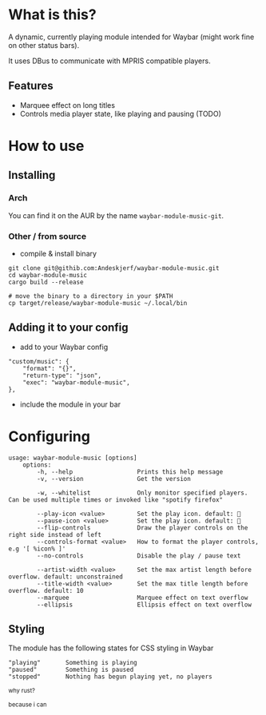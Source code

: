 # What is this?

A dynamic, currently playing module intended for Waybar (might work fine on other status bars).

It uses DBus to communicate with MPRIS compatible players.

## Features

- Marquee effect on long titles
- Controls media player state, like playing and pausing (TODO)

# How to use

## Installing

### Arch

You can find it on the AUR by the name `waybar-module-music-git`.

### Other / from source

- compile & install binary

```shell
git clone git@githib.com:Andeskjerf/waybar-module-music.git
cd waybar-module-music
cargo build --release

# move the binary to a directory in your $PATH
cp target/release/waybar-module-music ~/.local/bin
```

## Adding it to your config

- add to your Waybar config

```
"custom/music": {
	"format": "{}",
	"return-type": "json",
	"exec": "waybar-module-music",
},
```

- include the module in your bar

# Configuring

```
usage: waybar-module-music [options]
    options:
        -h, --help                  Prints this help message
        -v, --version               Get the version

        -w, --whitelist             Only monitor specified players. Can be used multiple times or invoked like "spotify firefox"

        --play-icon <value>         Set the play icon. default: 
        --pause-icon <value>        Set the play icon. default: 
        --flip-controls             Draw the player controls on the right side instead of left
        --controls-format <value>   How to format the player controls, e.g '[ %icon% ]'
        --no-controls               Disable the play / pause text

        --artist-width <value>      Set the max artist length before overflow. default: unconstrained
        --title-width <value>       Set the max title length before overflow. default: 10
        --marquee                   Marquee effect on text overflow
        --ellipsis                  Ellipsis effect on text overflow
```

## Styling

The module has the following states for CSS styling in Waybar

```
"playing"       Something is playing
"paused"        Something is paused
"stopped"       Nothing has begun playing yet, no players
```


<sub>why rust?</sub>

<sub>because i can</sub>
